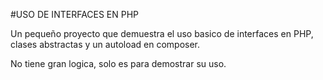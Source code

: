 #USO DE INTERFACES EN PHP

Un pequeño proyecto que demuestra el uso basico de interfaces en PHP, clases abstractas y un autoload en composer.

No tiene gran logica, solo es para demostrar su uso.